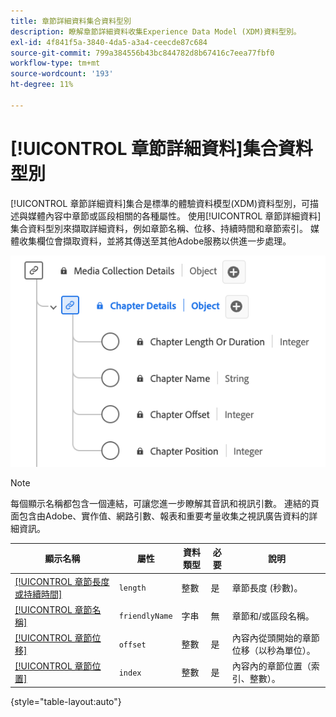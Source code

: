```yaml
---
title: 章節詳細資料集合資料型別
description: 瞭解章節詳細資料收集Experience Data Model (XDM)資料型別。
exl-id: 4f841f5a-3840-4da5-a3a4-ceecde87c684
source-git-commit: 799a384556b43bc844782d8b67416c7eea77fbf0
workflow-type: tm+mt
source-wordcount: '193'
ht-degree: 11%

---
```


# [!UICONTROL 章節詳細資料]集合資料型別

[!UICONTROL 章節詳細資料]集合是標準的體驗資料模型(XDM)資料型別，可描述與媒體內容中章節或區段相關的各種屬性。 使用[!UICONTROL 章節詳細資料]集合資料型別來擷取詳細資料，例如章節名稱、位移、持續時間和章節索引。 媒體收集欄位會擷取資料，並將其傳送至其他Adobe服務以供進一步處理。

![章節詳細資料集合資料型別的圖表。](../images/data-types/chapter-details-collection.png)

>[!NOTE]
>
>每個顯示名稱都包含一個連結，可讓您進一步瞭解其音訊和視訊引數。 連結的頁面包含由Adobe、實作值、網路引數、報表和重要考量收集之視訊廣告資料的詳細資訊。

| 顯示名稱 | 屬性 | 資料類型 | 必要 | 說明 |
|-------------------------------------------------------------------------------------------------------------------------------------------------------------------------|---------------|-----------|----------|---------------------------------------------------|
| [[!UICONTROL 章節長度或持續時間]](https://experienceleague.adobe.com/docs/media-analytics/using/implementation/variables/chapter-parameters.html?lang=zh-Hant#chapter-length) | `length` | 整數 | 是 | 章節長度 (秒數)。 |
| [[!UICONTROL 章節名稱]](https://experienceleague.adobe.com/docs/media-analytics/using/implementation/variables/chapter-parameters.html?lang=zh-Hant#chapter-name) | `friendlyName` | 字串 | 無 | 章節和/或區段名稱。 |
| [[!UICONTROL 章節位移]](https://experienceleague.adobe.com/docs/media-analytics/using/implementation/variables/chapter-parameters.html?lang=zh-Hant#chapter-offset) | `offset` | 整數 | 是 | 內容內從頭開始的章節位移（以秒為單位）。 |
| [[!UICONTROL 章節位置]](https://experienceleague.adobe.com/docs/media-analytics/using/implementation/variables/chapter-parameters.html?lang=zh-Hant#chapter-position) | `index` | 整數 | 是 | 內容內的章節位置（索引、整數）。 |

{style="table-layout:auto"}
